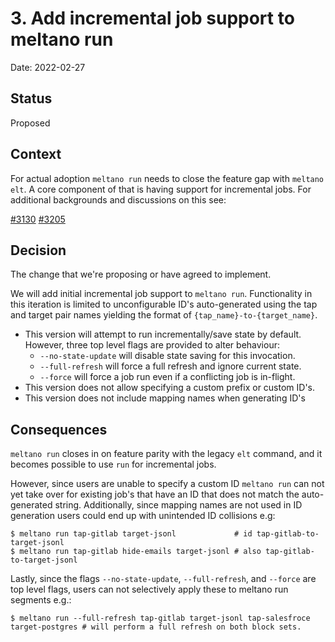 # 3. Add incremental job support to meltano run

Date: 2022-02-27

## Status

Proposed

## Context

For actual adoption `meltano run` needs to close the feature gap with `meltano elt`. A core component of that is having support
for incremental jobs. For additional backgrounds and discussions on this see:

[#3130](https://gitlab.com/meltano/meltano/-/issues/3130)
[#3205](https://gitlab.com/meltano/meltano/-/issues/3205)

## Decision

The change that we're proposing or have agreed to implement.

We will add initial incremental job support to `meltano run`. Functionality in this iteration is limited to
unconfigurable ID's auto-generated using the tap and target pair names yielding the format of `{tap_name}-to-{target_name}`.

- This version will attempt to run incrementally/save state by default. However, three top level flags are provided to alter behaviour:
  - `--no-state-update` will disable state saving for this invocation.
  - `--full-refresh` will force a full refresh and ignore current state.
  - `--force` will force a job run even if a conflicting job is in-flight.
- This version does not allow specifying a custom prefix or custom ID's.
- This version does not include mapping names when generating ID's



## Consequences

`meltano run` closes in on feature parity with the legacy `elt` command, and it becomes possible to use `run` for incremental jobs.

However, since users are unable to specify a custom ID `meltano run` can not yet take over for existing job's that have an ID that does not match the auto-generated string.
Additionally, since mapping names are not used in ID generation users could end up with unintended ID collisions e.g:

```
$ meltano run tap-gitlab target-jsonl             # id tap-gitlab-to-target-jsonl
$ meltano run tap-gitlab hide-emails target-jsonl # also tap-gitlab-to-target-jsonl
```

Lastly, since the flags `--no-state-update`, `--full-refresh`, and `--force` are top level flags, users can not selectively apply these to meltano run segments e.g.:

```
$ meltano run --full-refresh tap-gitlab target-jsonl tap-salesfroce target-postgres # will perform a full refresh on both block sets.
```
